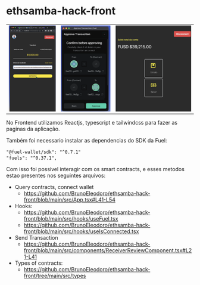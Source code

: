 # ethsamba-hack-front

<table>
  <tr>
    <td><img src="https://raw.githubusercontent.com/BrunoEleodoro/ethsamba-hack-contracts/main/docs/Screenshot%202023-04-02%20at%2008.49.45.png" width="100%"/></td>
    <td><img src="https://raw.githubusercontent.com/BrunoEleodoro/ethsamba-hack-contracts/main/docs/Screenshot%202023-04-02%20at%2008.49.55.png" width="100%"/></td>
    <td><img src="https://raw.githubusercontent.com/BrunoEleodoro/ethsamba-hack-contracts/main/docs/Screenshot%202023-04-02%20at%2008.50.08.png" width="100%"/></td>
  </tr>
</table>

No Frontend utilizamos Reactjs, typescript e tailwindcss para fazer as paginas da aplicação.

Também foi necessario instalar as dependencias do SDK da Fuel:

```
"@fuel-wallet/sdk": "^0.7.1"
"fuels": "^0.37.1",
```

Com isso foi possivel interagir com os smart contracts, e esses metodos estao presentes nos seguintes arquivos:

- Query contracts, connect wallet 
    - https://github.com/BrunoEleodoro/ethsamba-hack-front/blob/main/src/App.tsx#L41-L54
- Hooks: 
    - https://github.com/BrunoEleodoro/ethsamba-hack-front/blob/main/src/hooks/useFuel.tsx
    - https://github.com/BrunoEleodoro/ethsamba-hack-front/blob/main/src/hooks/useIsConnected.tsx
- Send Transaction 
    - https://github.com/BrunoEleodoro/ethsamba-hack-front/blob/main/src/components/ReceiverReviewComponent.tsx#L21-L41
- Types of contracts: 
    - https://github.com/BrunoEleodoro/ethsamba-hack-front/tree/main/src/types
